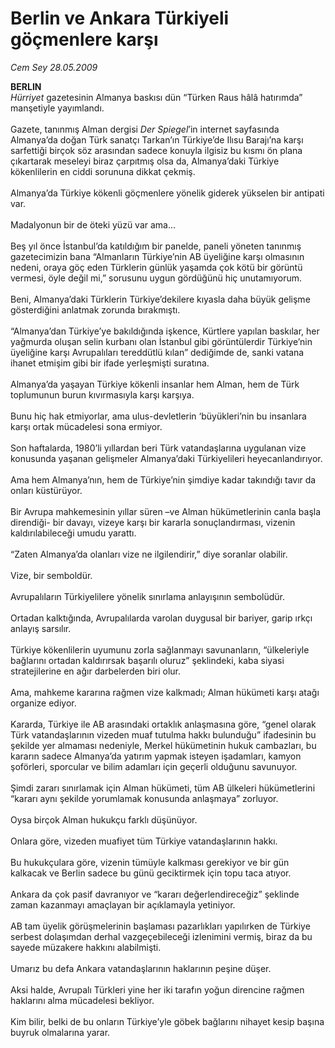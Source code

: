 # Berlin ve Ankara Türkiyeli göçmenlere karşı

*Cem Sey 28.05.2009*

<div class="taraf_structure_2col_1zq">
<div class="margen_n">



 <p><b>BERLIN</b><i> <br/>Hürriyet</i> gazetesinin Almanya baskısı dün “Türken Raus hâlâ hatırımda” manşetiyle yayımlandı. <br/><br/>Gazete, tanınmış Alman dergisi <i>Der Spiegel</i>’in internet sayfasında Almanya’da doğan Türk sanatçı Tarkan’ın Türkiye’de Ilısu Barajı’na karşı sarfettiği birçok söz arasından sadece konuyla ilgisiz bu kısmı ön plana çıkartarak meseleyi biraz çarpıtmış olsa da, Almanya’daki Türkiye kökenlilerin en ciddi sorununa dikkat çekmiş. <br/><br/>Almanya’da Türkiye kökenli göçmenlere yönelik giderek yükselen bir antipati var. <br/><br/>Madalyonun bir de öteki yüzü var ama... <br/><br/>Beş yıl önce İstanbul’da katıldığım bir panelde, paneli yöneten tanınmış gazetecimizin bana “Almanların Türkiye’nin AB üyeliğine karşı olmasının nedeni, oraya göç eden Türklerin günlük yaşamda çok kötü bir görüntü vermesi, öyle değil mi,” sorusunu uygun gördüğünü hiç unutamıyorum. <br/><br/>Beni, Almanya’daki Türklerin Türkiye’dekilere kıyasla daha büyük gelişme gösterdiğini anlatmak zorunda bırakmıştı. <br/><br/>“Almanya’dan Türkiye’ye bakıldığında işkence, Kürtlere yapılan baskılar, her yağmurda oluşan selin kurbanı olan İstanbul gibi görüntülerdir Türkiye’nin üyeliğine karşı Avrupalıları tereddütlü kılan” dediğimde de, sanki vatana ihanet etmişim gibi bir ifade yerleşmişti suratına. <br/><br/>Almanya’da yaşayan Türkiye kökenli insanlar hem Alman, hem de Türk toplumunun burun kıvırmasıyla karşı karşıya. <br/><br/>Bunu hiç hak etmiyorlar, ama ulus-devletlerin ‘büyükleri’nin bu insanlara karşı ortak mücadelesi sona ermiyor. <br/><br/>Son haftalarda, 1980’li yıllardan beri Türk vatandaşlarına uygulanan vize konusunda yaşanan gelişmeler Almanya’daki Türkiyelileri heyecanlandırıyor. <br/><br/>Ama hem Almanya’nın, hem de Türkiye’nin şimdiye kadar takındığı tavır da onları küstürüyor. <br/><br/>Bir Avrupa mahkemesinin yıllar süren –ve Alman hükümetlerinin canla başla direndiği- bir davayı, vizeye karşı bir kararla sonuçlandırması, vizenin kaldırılabileceği umudu yarattı. <br/><br/>“Zaten Almanya’da olanları vize ne ilgilendirir,” diye soranlar olabilir. <br/><br/>Vize, bir semboldür. <br/><br/>Avrupalıların Türkiyelilere yönelik sınırlama anlayışının sembolüdür. <br/><br/>Ortadan kalktığında, Avrupalılarda varolan duygusal bir bariyer, garip ırkçı anlayış sarsılır. <br/><br/>Türkiye kökenlilerin uyumunu zorla sağlanmayı savunanların, “ülkeleriyle bağlarını ortadan kaldırırsak başarılı oluruz” şeklindeki, kaba siyasi stratejilerine en ağır darbelerden biri olur. <br/><br/>Ama, mahkeme kararına rağmen vize kalkmadı; Alman hükümeti karşı atağı organize ediyor. <br/><br/>Kararda, Türkiye ile AB arasındaki ortaklık anlaşmasına göre, “genel olarak Türk vatandaşlarının vizeden muaf tutulma hakkı bulunduğu” ifadesinin bu şekilde yer almaması nedeniyle, Merkel hükümetinin hukuk cambazları, bu kararın sadece Almanya’da yatırım yapmak isteyen işadamları, kamyon şoförleri, sporcular ve bilim adamları için geçerli olduğunu savunuyor. <br/><br/>Şimdi zararı sınırlamak için Alman hükümeti, tüm AB ülkeleri hükümetlerini “kararı aynı şekilde yorumlamak konusunda anlaşmaya” zorluyor. <br/><br/>Oysa birçok Alman hukukçu farklı düşünüyor. <br/><br/>Onlara göre, vizeden muafiyet tüm Türkiye vatandaşlarının hakkı. <br/><br/>Bu hukukçulara göre, vizenin tümüyle kalkması gerekiyor ve bir gün kalkacak ve Berlin sadece bu günü geciktirmek için topu taca atıyor. <br/><br/>Ankara da çok pasif davranıyor ve “kararı değerlendireceğiz” şeklinde zaman kazanmayı amaçlayan bir açıklamayla yetiniyor. <br/><br/>AB tam üyelik görüşmelerinin başlaması pazarlıkları yapılırken de Türkiye serbest dolaşımdan derhal vazgeçebileceği izlenimini vermiş, biraz da bu sayede müzakere hakkını alabilmişti. <br/><br/>Umarız bu defa Ankara vatandaşlarının haklarının peşine düşer. <br/><br/>Aksi halde, Avrupalı Türkleri yine her iki tarafın yoğun direncine rağmen haklarını alma mücadelesi bekliyor. <br/><br/>Kim bilir, belki de bu onların Türkiye’yle göbek bağlarını nihayet kesip başına buyruk olmalarına yarar.</p>
<br/>
<br/>
<br/>



<br/>


<div id="taraf_not">
</div>

</div>


</div>
